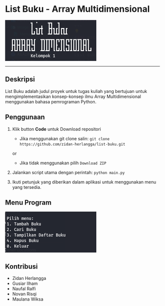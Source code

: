 # List Buku - Array Multidimensional


<img src="Image/Banner.png" alt="">

---

## Deskripsi
List Buku adalah judul proyek untuk tugas kuliah yang bertujuan untuk mengimplementasikan konsep-konsep ilmu Array Multidimensional menggunakan bahasa pemrograman Python.

## Penggunaan
1. Klik button <strong>Code</strong> untuk Download repositori<br>
    - Jika menggunakan git clone salin: `git clone https://github.com/zidan-herlangga/list-buku.git`

    or

    - Jika tidak menggunakan pilih `Download ZIP`

2. Jalankan script utama dengan perintah: `python main.py`

3. Ikuti petunjuk yang diberikan dalam aplikasi untuk menggunakan menu yang tersedia.

## Menu Program
<img src="Image/Menu.png">

## Kontribusi
- Zidan Herlangga 
- Gusiar Ilham
- Naufal Ralfi
- Novan Risqi
- Maulana Wiksa
